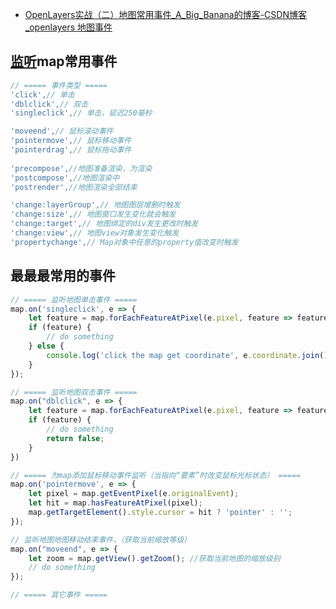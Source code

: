 - [OpenLayers实战（二）地图常用事件_A_Big_Banana的博客-CSDN博客_openlayers 地图事件](https://blog.csdn.net/qq_43766999/article/details/120344158)

## [监听](https://so.csdn.net/so/search?q=监听&spm=1001.2101.3001.7020)map常用事件

```javascript
// ===== 事件类型 =====
'click',// 单击
'dblclick',// 双击
'singleclick',// 单击，延迟250毫秒

'moveend',// 鼠标滚动事件
'pointermove',// 鼠标移动事件
'pointerdrag',// 鼠标拖动事件
    
'precompose',//地图准备渲染，为渲染
'postcompose',//地图渲染中
'postrender',//地图渲染全部结束

'change:layerGroup',// 地图图层增删时触发
'change:size',// 地图窗口发生变化就会触发
'change:target',// 地图绑定的div发生更改时触发
'change:view',// 地图view对象发生变化触发
'propertychange',// Map对象中任意的property值改变时触发

```

## 最最最常用的事件

```javascript
// ===== 监听地图单击事件 =====
map.on('singleclick', e => {
    let feature = map.forEachFeatureAtPixel(e.pixel, feature => feature);
    if (feature) {
        // do something
    } else {
        console.log('click the map get coordinate', e.coordinate.join());
    }
});

// ===== 监听地图双击事件 =====
map.on("dblclick", e => {
    let feature = map.forEachFeatureAtPixel(e.pixel, feature => feature);
    if (feature) {
        // do something
        return false;
    }
})

// ===== 为map添加鼠标移动事件监听（当指向“要素”时改变鼠标光标状态） =====
map.on('pointermove', e => {
    let pixel = map.getEventPixel(e.originalEvent);
    let hit = map.hasFeatureAtPixel(pixel);
    map.getTargetElement().style.cursor = hit ? 'pointer' : '';
});

// 监听地图地图移动结束事件，（获取当前缩放等级）
map.on("moveend", e => {
    let zoom = map.getView().getZoom(); //获取当前地图的缩放级别
    // do something
});

// ===== 其它事件 =====
```